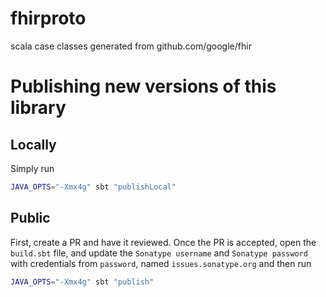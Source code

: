 # fhirproto
scala case classes generated from github.com/google/fhir

# Publishing new versions of this library
## Locally
Simply run
```bash
JAVA_OPTS="-Xmx4g" sbt "publishLocal"
```

## Public
First, create a PR and have it reviewed. Once the PR is accepted, 
open the `build.sbt` file, and update the `Sonatype username` and `Sonatype password` with 
credentials from `password`, named `issues.sonatype.org` and then run 

```bash
JAVA_OPTS="-Xmx4g" sbt "publish"
```
